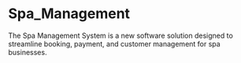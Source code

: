 # Spa_Management
 The Spa Management System is a new software solution designed to streamline booking, payment, and customer management for spa businesses. 
